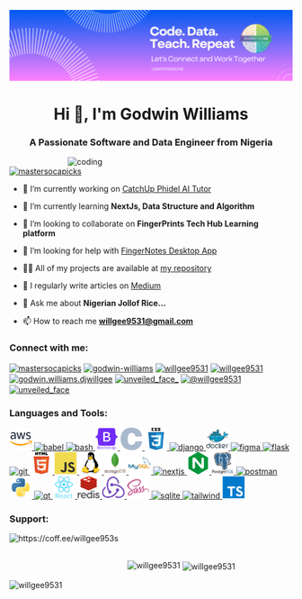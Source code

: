 [![FingerPrints Tech Hub Banner](https://github.com/willgee9531/willgee9531/blob/main/linkedin_banner%20(2).png)](https://www.linkedin.com/in/godwin-williams)
<h1 align="center">Hi 👋, I'm Godwin Williams</h1>
<h3 align="center">A Passionate Software and Data Engineer from Nigeria</h3>
<img align="right" width="400" alt="coding" src="https://media.giphy.com/media/v1.Y2lkPTc5MGI3NjExaGdmMGw4cDVoZjF5OGx3dWVkZ2ZzNjkwZHZ6c3g3N3h1bXlxdzc3NSZlcD12MV9naWZzX3NlYXJjaCZjdD1n/QHE5gWI0QjqF2/giphy.gif" />

<p align="left"> <a href="https://twitter.com/mastersocapicks" target="blank"><img src="https://img.shields.io/twitter/follow/mastersocapicks?logo=twitter&style=for-the-badge" alt="mastersocapicks" /></a> </p>

- 🔭 I’m currently working on [CatchUp Phidel AI Tutor](https://github.com/willgee9531/CatchUp_Phidel_AI_Tutor)

- 🌱 I’m currently learning **NextJs, Data Structure and Algorithm**

- 👯 I’m looking to collaborate on **FingerPrints Tech Hub Learning platform**

- 🤝 I’m looking for help with [FingerNotes Desktop App](https://github.com/willgee9531/FN_enote)

- 👨‍💻 All of my projects are available at [my repository](https://github.com/willgee9531?tab=repositories)

- 📝 I regularly write articles on [Medium](https://medium.com/@willgee9531)

- 💬 Ask me about **Nigerian Jollof Rice...**

- 📫 How to reach me **willgee9531@gmail.com**

<h3 align="left">Connect with me:</h3>
<p align="left">
<a href="https://twitter.com/mastersocapicks" target="blank"><img align="center" src="https://raw.githubusercontent.com/rahuldkjain/github-profile-readme-generator/master/src/images/icons/Social/twitter.svg" alt="mastersocapicks" height="30" width="40" /></a>
<a href="https://linkedin.com/in/godwin-williams" target="blank"><img align="center" src="https://raw.githubusercontent.com/rahuldkjain/github-profile-readme-generator/master/src/images/icons/Social/linked-in-alt.svg" alt="godwin-williams" height="30" width="40" /></a>
<a href="https://stackoverflow.com/users/willgee9531" target="blank"><img align="center" src="https://raw.githubusercontent.com/rahuldkjain/github-profile-readme-generator/master/src/images/icons/Social/stack-overflow.svg" alt="willgee9531" height="30" width="40" /></a>
<a href="https://kaggle.com/willgee9531" target="blank"><img align="center" src="https://raw.githubusercontent.com/rahuldkjain/github-profile-readme-generator/master/src/images/icons/Social/kaggle.svg" alt="willgee9531" height="30" width="40" /></a>
<a href="https://fb.com/godwin.williams.djwillgee" target="blank"><img align="center" src="https://raw.githubusercontent.com/rahuldkjain/github-profile-readme-generator/master/src/images/icons/Social/facebook.svg" alt="godwin.williams.djwillgee" height="30" width="40" /></a>
<a href="https://instagram.com/unveiled_face_" target="blank"><img align="center" src="https://raw.githubusercontent.com/rahuldkjain/github-profile-readme-generator/master/src/images/icons/Social/instagram.svg" alt="unveiled_face_" height="30" width="40" /></a>
<a href="https://medium.com/@willgee9531" target="blank"><img align="center" src="https://raw.githubusercontent.com/rahuldkjain/github-profile-readme-generator/master/src/images/icons/Social/medium.svg" alt="@willgee9531" height="30" width="40" /></a>
<a href="https://www.youtube.com/c/unveiled_face" target="blank"><img align="center" src="https://raw.githubusercontent.com/rahuldkjain/github-profile-readme-generator/master/src/images/icons/Social/youtube.svg" alt="unveiled_face" height="30" width="40" /></a>
</p>

<h3 align="left">Languages and Tools:</h3>
<p align="left"> <a href="https://aws.amazon.com" target="_blank" rel="noreferrer"> <img src="https://raw.githubusercontent.com/devicons/devicon/master/icons/amazonwebservices/amazonwebservices-original-wordmark.svg" alt="aws" width="40" height="40"/> </a> <a href="https://babeljs.io/" target="_blank" rel="noreferrer"> <img src="https://www.vectorlogo.zone/logos/babeljs/babeljs-icon.svg" alt="babel" width="40" height="40"/> </a> <a href="https://www.gnu.org/software/bash/" target="_blank" rel="noreferrer"> <img src="https://www.vectorlogo.zone/logos/gnu_bash/gnu_bash-icon.svg" alt="bash" width="40" height="40"/> </a> <a href="https://getbootstrap.com" target="_blank" rel="noreferrer"> <img src="https://raw.githubusercontent.com/devicons/devicon/master/icons/bootstrap/bootstrap-plain-wordmark.svg" alt="bootstrap" width="40" height="40"/> </a> <a href="https://www.cprogramming.com/" target="_blank" rel="noreferrer"> <img src="https://raw.githubusercontent.com/devicons/devicon/master/icons/c/c-original.svg" alt="c" width="40" height="40"/> </a> <a href="https://www.w3schools.com/css/" target="_blank" rel="noreferrer"> <img src="https://raw.githubusercontent.com/devicons/devicon/master/icons/css3/css3-original-wordmark.svg" alt="css3" width="40" height="40"/> </a> <a href="https://www.djangoproject.com/" target="_blank" rel="noreferrer"> <img src="https://cdn.worldvectorlogo.com/logos/django.svg" alt="django" width="40" height="40"/> </a> <a href="https://www.docker.com/" target="_blank" rel="noreferrer"> <img src="https://raw.githubusercontent.com/devicons/devicon/master/icons/docker/docker-original-wordmark.svg" alt="docker" width="40" height="40"/> </a> <a href="https://www.figma.com/" target="_blank" rel="noreferrer"> <img src="https://www.vectorlogo.zone/logos/figma/figma-icon.svg" alt="figma" width="40" height="40"/> </a> <a href="https://flask.palletsprojects.com/" target="_blank" rel="noreferrer"> <img src="https://www.vectorlogo.zone/logos/pocoo_flask/pocoo_flask-icon.svg" alt="flask" width="40" height="40"/> </a> <a href="https://git-scm.com/" target="_blank" rel="noreferrer"> <img src="https://www.vectorlogo.zone/logos/git-scm/git-scm-icon.svg" alt="git" width="40" height="40"/> </a> <a href="https://www.w3.org/html/" target="_blank" rel="noreferrer"> <img src="https://raw.githubusercontent.com/devicons/devicon/master/icons/html5/html5-original-wordmark.svg" alt="html5" width="40" height="40"/> </a> <a href="https://developer.mozilla.org/en-US/docs/Web/JavaScript" target="_blank" rel="noreferrer"> <img src="https://raw.githubusercontent.com/devicons/devicon/master/icons/javascript/javascript-original.svg" alt="javascript" width="40" height="40"/> </a> <a href="https://www.linux.org/" target="_blank" rel="noreferrer"> <img src="https://raw.githubusercontent.com/devicons/devicon/master/icons/linux/linux-original.svg" alt="linux" width="40" height="40"/> </a> <a href="https://www.mongodb.com/" target="_blank" rel="noreferrer"> <img src="https://raw.githubusercontent.com/devicons/devicon/master/icons/mongodb/mongodb-original-wordmark.svg" alt="mongodb" width="40" height="40"/> </a> <a href="https://www.mysql.com/" target="_blank" rel="noreferrer"> <img src="https://raw.githubusercontent.com/devicons/devicon/master/icons/mysql/mysql-original-wordmark.svg" alt="mysql" width="40" height="40"/> </a> <a href="https://nextjs.org/" target="_blank" rel="noreferrer"> <img src="https://cdn.worldvectorlogo.com/logos/nextjs-2.svg" alt="nextjs" width="40" height="40"/> </a> <a href="https://www.nginx.com" target="_blank" rel="noreferrer"> <img src="https://raw.githubusercontent.com/devicons/devicon/master/icons/nginx/nginx-original.svg" alt="nginx" width="40" height="40"/> </a> <a href="https://www.postgresql.org" target="_blank" rel="noreferrer"> <img src="https://raw.githubusercontent.com/devicons/devicon/master/icons/postgresql/postgresql-original-wordmark.svg" alt="postgresql" width="40" height="40"/> </a> <a href="https://postman.com" target="_blank" rel="noreferrer"> <img src="https://www.vectorlogo.zone/logos/getpostman/getpostman-icon.svg" alt="postman" width="40" height="40"/> </a> <a href="https://www.python.org" target="_blank" rel="noreferrer"> <img src="https://raw.githubusercontent.com/devicons/devicon/master/icons/python/python-original.svg" alt="python" width="40" height="40"/> </a> <a href="https://www.qt.io/" target="_blank" rel="noreferrer"> <img src="https://upload.wikimedia.org/wikipedia/commons/0/0b/Qt_logo_2016.svg" alt="qt" width="40" height="40"/> </a> <a href="https://reactjs.org/" target="_blank" rel="noreferrer"> <img src="https://raw.githubusercontent.com/devicons/devicon/master/icons/react/react-original-wordmark.svg" alt="react" width="40" height="40"/> </a> <a href="https://redis.io" target="_blank" rel="noreferrer"> <img src="https://raw.githubusercontent.com/devicons/devicon/master/icons/redis/redis-original-wordmark.svg" alt="redis" width="40" height="40"/> </a> <a href="https://redux.js.org" target="_blank" rel="noreferrer"> <img src="https://raw.githubusercontent.com/devicons/devicon/master/icons/redux/redux-original.svg" alt="redux" width="40" height="40"/> </a> <a href="https://sass-lang.com" target="_blank" rel="noreferrer"> <img src="https://raw.githubusercontent.com/devicons/devicon/master/icons/sass/sass-original.svg" alt="sass" width="40" height="40"/> </a> <a href="https://www.sqlite.org/" target="_blank" rel="noreferrer"> <img src="https://www.vectorlogo.zone/logos/sqlite/sqlite-icon.svg" alt="sqlite" width="40" height="40"/> </a> <a href="https://tailwindcss.com/" target="_blank" rel="noreferrer"> <img src="https://www.vectorlogo.zone/logos/tailwindcss/tailwindcss-icon.svg" alt="tailwind" width="40" height="40"/> </a> <a href="https://www.typescriptlang.org/" target="_blank" rel="noreferrer"> <img src="https://raw.githubusercontent.com/devicons/devicon/master/icons/typescript/typescript-original.svg" alt="typescript" width="40" height="40"/> </a> </p>

<h3 align="left">Support:</h3>
<p><a href="https://www.buymeacoffee.com/https://coff.ee/willgee953s"> <img align="left" src="https://cdn.buymeacoffee.com/buttons/v2/default-yellow.png" height="50" width="210" alt="https://coff.ee/willgee953s" /></a></p><br><br>

<p><img align="left" src="https://github-readme-stats.vercel.app/api/top-langs?username=willgee9531&show_icons=true&locale=en&layout=compact" alt="willgee9531" /></p>

<p>&nbsp;<img align="center" src="https://github-readme-stats.vercel.app/api?username=willgee9531&show_icons=true&locale=en" alt="willgee9531" /></p>

<p><img align="center" src="https://github-readme-streak-stats.herokuapp.com/?user=willgee9531&" alt="willgee9531" /></p>
